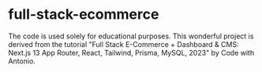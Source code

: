 # full-stack-ecommerce
The code is used solely for educational purposes. This wonderful project is derived from the tutorial "Full Stack E-Commerce + Dashboard &amp; CMS: Next.js 13 App Router, React, Tailwind, Prisma, MySQL, 2023" by Code with Antonio. 
